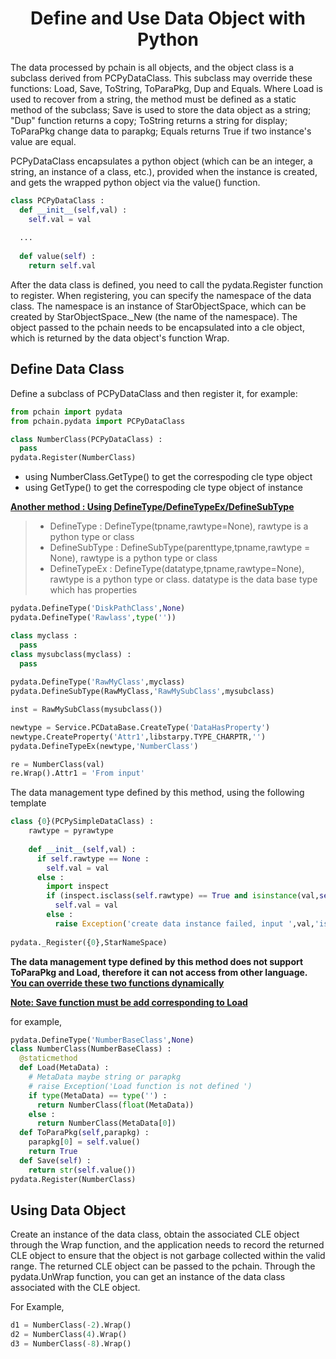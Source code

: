 <h1 align="center">Define and Use Data Object with Python</h1>

The data processed by pchain is all objects, and the object class is a subclass derived from PCPyDataClass. This subclass may override these functions: Load, Save, ToString, ToParaPkg, Dup and Equals. Where Load is used to recover from a string, the method must be defined as a static method of the subclass; Save is used to store the data object as a string; "Dup" function returns a copy; ToString returns a string for display; ToParaPkg change data to parapkg; Equals returns True if two instance's value are equal.

PCPyDataClass encapsulates a python object (which can be an integer, a string, an instance of a class, etc.), provided when the instance is created, and gets the wrapped python object via the value() function.

```python
class PCPyDataClass :
  def __init__(self,val) :
    self.val = val
    
  ...
  
  def value(self) :
    return self.val    
```

After the data class is defined, you need to call the pydata.Register function to register. When registering, you can specify the namespace of the data class. The namespace is an instance of StarObjectSpace, which can be created by StarObjectSpace._New (the name of the namespace).
The object passed to the pchain needs to be encapsulated into a cle object, which is returned by the data object's function Wrap.

Define Data Class
---

Define a subclass of PCPyDataClass and then register it, for example:

```python
from pchain import pydata
from pchain.pydata import PCPyDataClass

class NumberClass(PCPyDataClass) :
  pass
pydata.Register(NumberClass)  

```

* using NumberClass.GetType() to get the correspoding cle type object 
* using GetType() to get the correspoding cle type object of instance

**[Another method : Using DefineType/DefineTypeEx/DefineSubType](#)**

> * DefineType : DefineType(tpname,rawtype=None), rawtype is a python type or class
> * DefineSubType : DefineSubType(parenttype,tpname,rawtype = None), rawtype is a python type or class
> * DefineTypeEx : DefineType(datatype,tpname,rawtype=None), rawtype is a python type or class. datatype is the data base type which has properties 

```python
pydata.DefineType('DiskPathClass',None)
pydata.DefineType('Rawlass',type(''))

class myclass :
  pass 
class mysubclass(myclass) :
  pass  
  
pydata.DefineType('RawMyClass',myclass)
pydata.DefineSubType(RawMyClass,'RawMySubClass',mysubclass)

inst = RawMySubClass(mysubclass())
```

```python
newtype = Service.PCDataBase.CreateType('DataHasProperty')
newtype.CreateProperty('Attr1',libstarpy.TYPE_CHARPTR,'')
pydata.DefineTypeEx(newtype,'NumberClass')

re = NumberClass(val)
re.Wrap().Attr1 = 'From input'
```

The data management type defined by this method, using the following template

```python
class {0}(PCPySimpleDataClass) :
    rawtype = pyrawtype
    
    def __init__(self,val) :
      if self.rawtype == None :
        self.val = val
      else :
        import inspect
        if (inspect.isclass(self.rawtype) == True and isinstance(val,self.rawtype)) or (type(val) == self.rawtype) :
          self.val = val
        else :     
          raise Exception('create data instance failed, input ',val,'is not instance of ',self.rawtype)          
                      
pydata._Register({0},StarNameSpace) 
```

**The data management type defined by this method does not support ToParaPkg and Load, therefore it can not access from other language. [You can override these two functions dynamically](#)**

**[Note: Save function must be add corresponding to Load](#)**

for example,

```python
pydata.DefineType('NumberBaseClass',None)
class NumberClass(NumberBaseClass) :
  @staticmethod
  def Load(MetaData) :
    # MetaData maybe string or parapkg
    # raise Exception('Load function is not defined ')
    if type(MetaData) == type('') :
      return NumberClass(float(MetaData))
    else :
      return NumberClass(MetaData[0])
  def ToParaPkg(self,parapkg) :
    parapkg[0] = self.value()
    return True
  def Save(self) :
    return str(self.value())     
pydata.Register(NumberClass)  
```

Using Data Object
---

Create an instance of the data class, obtain the associated CLE object through the Wrap function, and the application needs to record the returned CLE object to ensure that the object is not garbage collected within the valid range. The returned CLE object can be passed to the pchain.
Through the pydata.UnWrap function, you can get an instance of the data class associated with the CLE object.

For Example,

```python
d1 = NumberClass(-2).Wrap()
d2 = NumberClass(4).Wrap()
d3 = NumberClass(-8).Wrap()

```

